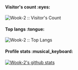 <h4>Visitor's count :eyes:</h4>

<p><img src="https://profile-counter.glitch.me/{Wook-2}/count.svg" alt="Wook-2 :: Visitor's Count" /></p>

<h4>Top langs :tongue:</h4>

<p><img src="https://github-readme-stats.vercel.app/api/top-langs/?username=Wook-2&langs_count=10&theme=tokyonight&layout=compact" alt="Wook-2 :: Top Langs" /></p>

<h4>Profile stats :musical_keyboard:</h4>

[![Wook-2's github stats](https://github-readme-stats.vercel.app/api?username=Wook-2&show_icons=true&theme=merko&hide=["contribs","issues"])](https://github.com/Wook-2)





<!--
**Wook-2/Wook-2** is a ✨ _special_ ✨ repository because its `README.md` (this file) appears on your GitHub profile.

Here are some ideas to get you started:

- 🔭 I’m currently working on ...
- 🌱 I’m currently learning ...
- 👯 I’m looking to collaborate on ...
- 🤔 I’m looking for help with ...
- 💬 Ask me about ...
- 📫 How to reach me: ...
- 😄 Pronouns: ...
- ⚡ Fun fact: ...
-->
